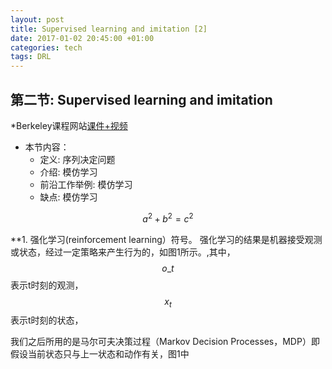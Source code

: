 ```yaml
---
layout: post
title: Supervised learning and imitation [2]
date: 2017-01-02 20:45:00 +01:00
categories: tech
tags: DRL
---
```

## 第二节: Supervised learning and imitation
*Berkeley课程网站[课件+视频](http://rll.berkeley.edu/deeprlcourse/) 

* 本节内容：
	* 定义:        序列决定问题
	* 介绍:        模仿学习
	* 前沿工作举例:   模仿学习
	*  缺点:        模仿学习

$$a^2 + b^2 = c^2$$

**1. 强化学习(reinforcement learning）符号。
强化学习的结果是机器接受观测或状态，经过一定策略来产生行为的，如图1所示。,其中，$$o\_t$$ 表示t时刻的观测， $$x_t$$ 表示t时刻的状态，

我们之后所用的是马尔可夫决策过程（Markov Decision Processes，MDP）即假设当前状态只与上一状态和动作有关，图1中


 


